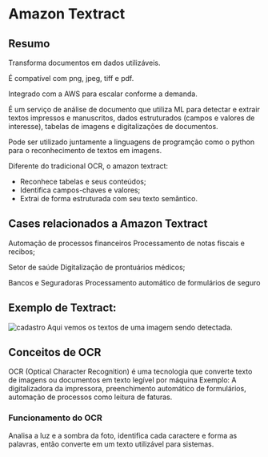 # Amazon Textract
## Resumo 

Transforma documentos em dados utilizáveis.

É compatível com png, jpeg, tiff e pdf.

Integrado com a AWS para escalar conforme a demanda.

É um serviço de análise de documento que utiliza ML para detectar e extrair textos impressos e manuscritos, dados estruturados (campos e valores de interesse), tabelas de imagens e digitalizações de documentos.

Pode ser utilizado juntamente a linguagens de programção como o python para o reconhecimento de textos em imagens.

Diferente do tradicional OCR, o amazon textract:
- Reconhece tabelas e seus conteúdos;
- Identifica campos-chaves e valores;
- Extrai de forma estruturada com seu texto semântico.


## Cases relacionados a Amazon Textract

Automação de processos financeiros
Processamento de notas fiscais e recibos;

Setor de saúde
Digitalização de prontuários médicos;

Bancos e Seguradoras
Processamento automático de formulários de seguro


## Exemplo de Textract:
![cadastro](https://github.com/user-attachments/assets/2ede3661-5c3c-452b-84c7-47cfb231fb78)
Aqui vemos os textos de uma imagem sendo detectada.


## Conceitos de OCR

OCR (Optical Character Recognition) é uma tecnologia que converte texto de imagens ou documentos em texto legível por máquina
Exemplo: A digitalizadora da impressora, preenchimento automático de formulários, automação de processos como leitura de faturas.


### Funcionamento do OCR
Analisa a luz e a sombra da foto, identifica cada caractere e forma as palavras, então converte em um texto utilizável para sistemas.

